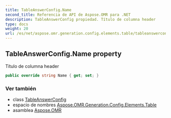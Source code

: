 ```yaml
---
title: TableAnswerConfig.Name
second_title: Referencia de API de Aspose.OMR para .NET
description: TableAnswerConfig propiedad. Título de columna header
type: docs
weight: 20
url: /es/net/aspose.omr.generation.config.elements.table/tableanswerconfig/name/
---
```

## TableAnswerConfig.Name property

Título de columna header

```csharp
public override string Name { get; set; }
```

### Ver también

* class [TableAnswerConfig](../)
* espacio de nombres [Aspose.OMR.Generation.Config.Elements.Table](../../tableanswerconfig/)
* asamblea [Aspose.OMR](../../../)



